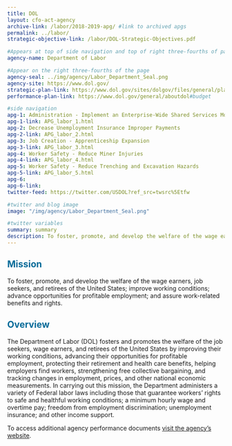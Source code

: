 ```yaml
---
title: DOL
layout: cfo-act-agency
archive-link: /labor/2018-2019-apg/ #link to archived apgs
permalink: ../labor/
strategic-objective-link: /labor/DOL-Strategic-Objectives.pdf

#Appears at top of side navigation and top of right three-fourths of page
agency-name: Department of Labor

#Appear on the right three-fourths of the page
agency-seal: ../img/agency/Labor_Department_Seal.png
agency-site: https://www.dol.gov/
strategic-plan-link: https://www.dol.gov/sites/dolgov/files/general/plans/fy2018-2022strategicplan.pdf
performance-plan-link: https://www.dol.gov/general/aboutdol#budget

#side navigation
apg-1: Administration - Implement an Enterprise-Wide Shared Services Model
apg-1-link: APG_labor_1.html
apg-2: Decrease Unemployment Insurance Improper Payments
apg-2-link: APG_labor_2.html
apg-3: Job Creation - Apprenticeship Expansion
apg-3-link: APG_labor_3.html
apg-4: Worker Safety - Reduce Miner Injuries
apg-4-link: APG_labor_4.html
apg-5: Worker Safety - Reduce Trenching and Excavation Hazards
apg-5-link: APG_labor_5.html
apg-6:
apg-6-link:
twitter-feed: https://twitter.com/USDOL?ref_src=twsrc%5Etfw

#twitter and blog image
image: "/img/agency/Labor_Department_Seal.png"

#twitter variables
summary: summary
description: To foster, promote, and develop the welfare of the wage earners, job seekers, and retirees of the United States.
---
```


<div class="usa-grid usa-graphic_list-row">
  <div class="usa-width-one-whole usa-media_block agency-page-section">
    <h2 style="color:#046b99;">Mission</h2>
    <p>To foster, promote, and develop the welfare of the wage earners, job seekers, and retirees of the United States; improve working conditions; advance opportunities for profitable employment; and assure work-related benefits and rights.</p>
  </div>
</div>

<div class="usa-grid usa-graphic_list-row">
  <div class="usa-width-one-whole usa-media_block agency-page-section">
    <h2 style="color:#046b99;">Overview</h2>
    <p>The Department of Labor (DOL) fosters and promotes the welfare of the job seekers, wage earners, and retirees of the United States by improving their working conditions, advancing their opportunities for profitable employment, protecting their retirement and health care benefits, helping employers find workers, strengthening free collective bargaining, and tracking changes in employment, prices, and other national economic measurements. In carrying out this mission, the Department administers a variety of Federal labor laws including those that guarantee workers&rsquo; rights to safe and healthful working conditions; a minimum hourly wage and overtime pay; freedom from employment discrimination; unemployment insurance; and other income support.</p>
  </div>
</div>

<div class="usa-grid usa-graphic_list-row">
  <div class="usa-width-one-whole usa-media_block">
    <p>To access additional agency performance documents <a href="https://www.dol.gov/general/aboutdol#Performance" target="_blank">visit the agency’s website</a>.</p>
  </div>
</div>

